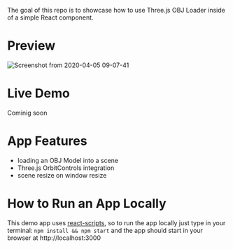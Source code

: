 The goal of this repo is to showcase how to use Three.js OBJ Loader inside of a simple React component. 

# Preview
![Screenshot from 2020-04-05 09-07-41](https://user-images.githubusercontent.com/22643362/78468112-03384e00-771d-11ea-9e08-e44d325b5e40.png)

# Live Demo

Cominig soon

# App Features

- loading an OBJ Model into a scene
- Three.js OrbitControls integration
- scene resize on window resize

# How to Run an App Locally

This demo app uses [react-scripts](https://github.com/facebook/create-react-app#readme), so to run the app locally just type in your terminal: `npm install && npm start` and the app should start in your browser at http://localhost:3000
